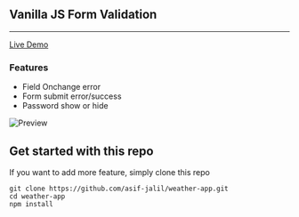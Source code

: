 ## Vanilla JS Form Validation
---
[Live Demo](https://asif-jalil.github.io/vanillajs-formvalidation/)

### Features
- Field Onchange error
- Form submit error/success
- Password show or hide

![Preview]("./img/form-validation.gif")

## Get started with this repo

If you want to add more feature, simply clone this repo

```
git clone https://github.com/asif-jalil/weather-app.git
cd weather-app
npm install
```